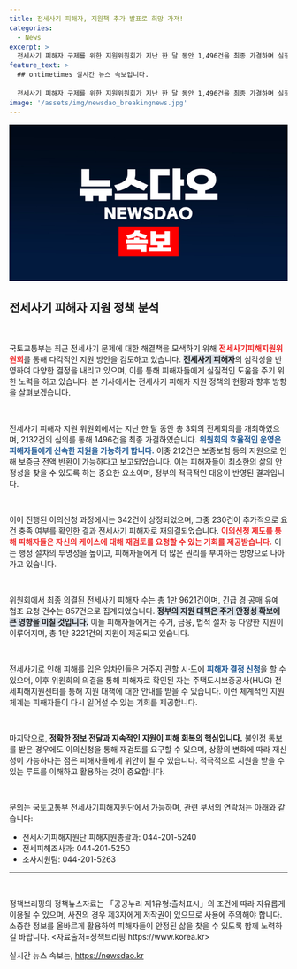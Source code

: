 ```yaml
---
title: 전세사기 피해자, 지원책 추가 발표로 희망 가져!
categories:
  - News
excerpt: >
  전세사기 피해자 구제를 위한 지원위원회가 지난 한 달 동안 1,496건을 최종 가결하며 실질적인 도움이 되고 있다. 보증금 반환이 가능한 212건 등 다양한 지원 절차가 마련되어, 피해자들은 신속히 신청할 수 있다.
feature_text: >
  ## ontimetimes 실시간 뉴스 속보입니다.

  전세사기 피해자 구제를 위한 지원위원회가 지난 한 달 동안 1,496건을 최종 가결하며 실질적인 도움이 되고 있다. 보증금 반환이 가능한 212건 등 다양한 지원 절차가 마련되어, 피해자들은 신속히 신청할 수 있다.
image: '/assets/img/newsdao_breakingnews.jpg'
---
```


<p><img src="/assets/img/newsdao_breakingnews.jpg" alt="ontimetimes 속보" /></p>

<h2 data-ke-size="size26">전세사기 피해자 지원 정책 분석</h2>

<p data-ke-size="size16">&nbsp;</p>

<p>국토교통부는 최근 전세사기 문제에 대한 해결책을 모색하기 위해 <b><span style="color: #ee2323;">전세사기피해지원위원회</span></b>를 통해 다각적인 지원 방안을 검토하고 있습니다. <b><span style="background-color: #21538527;">전세사기 피해자</span></b>의 심각성을 반영하여 다양한 결정을 내리고 있으며, 이를 통해 피해자들에게 실질적인 도움을 주기 위한 노력을 하고 있습니다. 본 기사에서는 전세사기 피해자 지원 정책의 현황과 향후 방향을 살펴보겠습니다.</p>

<p data-ke-size="size16">&nbsp;</p>

<p>전세사기 피해자 지원 위원회에서는 지난 한 달 동안 총 3회의 전체회의를 개최하였으며, 2132건의 심의를 통해 1496건을 최종 가결하였습니다. <b><span style="color: #1a5490;">위원회의 효율적인 운영은 피해자들에게 신속한 지원을 가능하게 합니다.</span></b> 이중 212건은 보증보험 등의 지원으로 인해 보증금 전액 반환이 가능하다고 보고되었습니다. 이는 피해자들이 최소한의 삶의 안정성을 찾을 수 있도록 하는 중요한 요소이며, 정부의 적극적인 대응이 반영된 결과입니다.</p>

<p data-ke-size="size16">&nbsp;</p>

<p>이어 진행된 이의신청 과정에서는 342건이 상정되었으며, 그중 230건이 추가적으로 요건 충족 여부를 확인한 결과 전세사기 피해자로 재의결되었습니다. <b><span style="color: #ee2323;">이의신청 제도를 통해 피해자들은 자신의 케이스에 대해 재검토를 요청할 수 있는 기회를 제공받습니다.</span></b> 이는 행정 절차의 투명성을 높이고, 피해자들에게 더 많은 권리를 부여하는 방향으로 나아가고 있습니다.</p>

<p data-ke-size="size16">&nbsp;</p>

<p>위원회에서 최종 의결된 전세사기 피해자 수는 총 1만 9621건이며, 긴급 경·공매 유예 협조 요청 건수는 857건으로 집계되었습니다. <b><span style="background-color: #21538527;">정부의 지원 대책은 주거 안정성 확보에 큰 영향을 미칠 것입니다.</span></b> 이들 피해자들에게는 주거, 금융, 법적 절차 등 다양한 지원이 이루어지며, 총 1만 3221건의 지원이 제공되고 있습니다.</p>

<p data-ke-size="size16">&nbsp;</p>

<p>전세사기로 인해 피해를 입은 임차인들은 거주지 관할 시·도에 <b><span style="color: #1a5490;">피해자 결정 신청</span></b>을 할 수 있으며, 이후 위원회의 의결을 통해 피해자로 확인된 자는 주택도시보증공사(HUG) 전세피해지원센터를 통해 지원 대책에 대한 안내를 받을 수 있습니다. 이런 체계적인 지원 체계는 피해자들이 다시 일어설 수 있는 기회를 제공합니다.</p>

<p data-ke-size="size16">&nbsp;</p>

<p>마지막으로, <b><span style="ee2323;">정확한 정보 전달과 지속적인 지원이 피해 회복의 핵심입니다.</span></b> 불인정 통보를 받은 경우에도 이의신청을 통해 재검토를 요구할 수 있으며, 상황의 변화에 따라 재신청이 가능하다는 점은 피해자들에게 위안이 될 수 있습니다. 적극적으로 지원을 받을 수 있는 루트를 이해하고 활용하는 것이 중요합니다.</p>

<p data-ke-size="size16">&nbsp;</p>

<p>문의는 국토교통부 전세사기피해지원단에서 가능하며, 관련 부서의 연락처는 아래와 같습니다:</p>

<ul>
  <li>전세사기피해지원단 피해지원총괄과: 044-201-5240</li>
  <li>전세피해조사과: 044-201-5250</li>
  <li>조사지원팀: 044-201-5263</li>
</ul>

<hr>

<p data-ke-size="size16">&nbsp;</p>

<p>정책브리핑의 정책뉴스자료는 「공공누리 제1유형:출처표시」의 조건에 따라 자유롭게 이용될 수 있으며, 사진의 경우 제3자에게 저작권이 있으므로 사용에 주의해야 합니다. 소중한 정보를 올바르게 활용하여 피해자들이 안정된 삶을 찾을 수 있도록 함께 노력하길 바랍니다. &lt;자료출처=정책브리핑 https://www.korea.kr></p>
실시간 뉴스 속보는, <a href="https://newsdao.kr" rel="dofollow">https://newsdao.kr</a>


